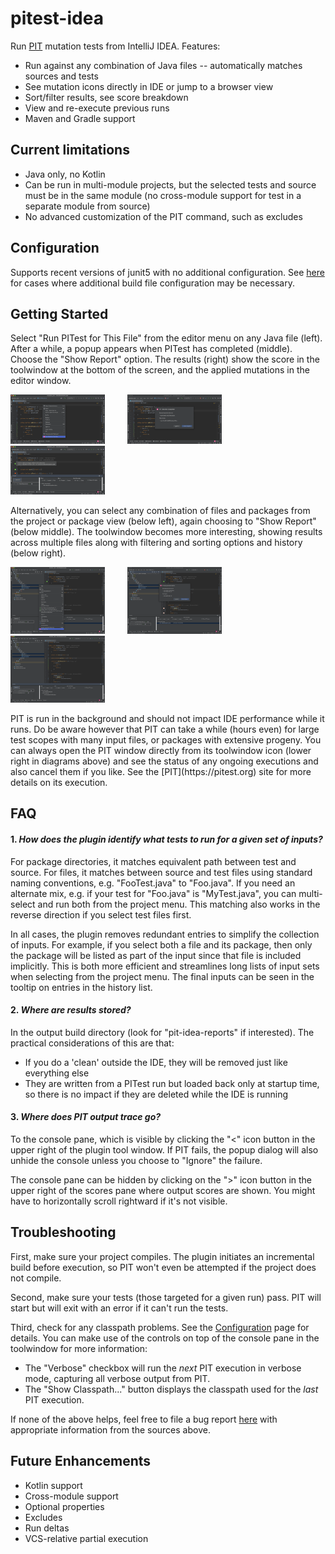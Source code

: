 # pitest-idea

<!-- Plugin description -->
Run [PIT](https://pitest.org) mutation tests from IntelliJ IDEA. Features:

* Run against any combination of Java files -- automatically matches sources and tests
* See mutation icons directly in IDE or jump to a browser view
* Sort/filter results, see score breakdown
* View and re-execute previous runs
* Maven and Gradle support
<!-- Plugin description end -->

## Current limitations
* Java only, no Kotlin
* Can be run in multi-module projects, but the selected tests and source must be in the same module (no cross-module support for test in a separate module from source)
* No advanced customization of the PIT command, such as excludes

## Configuration
Supports recent versions of junit5 with no additional configuration. See [here](documentation/configuration.html) for cases where additional
build file configuration may be necessary.

## Getting Started
Select "Run PITest for This File" from the editor menu on any Java file (left).
After a while, a popup appears when PITest has completed (middle). Choose the "Show Report" option.
The results (right) show the score in the toolwindow at the bottom of the screen, and the applied mutations
in the editor window.

<p >
  <img alt="Light" src="documentation/selectEditor.png" width="30%">
&nbsp; &nbsp; &nbsp; &nbsp;
  <img alt="Dark" src="documentation/showReport.png" width="30%">
&nbsp; &nbsp; &nbsp; &nbsp;
  <img alt="Dark" src="documentation/mutationsInEditor.png" width="30%">
</p>

<p>Alternatively, you can select any combination of files and packages from the project or package view (below left), 
again choosing to "Show Report" (below middle).
The toolwindow becomes more interesting, showing results across multiple files along with filtering and sorting
options and history (below right).

<p >
  <img alt="Light" src="documentation/multiSelect.png" width="30%">
&nbsp; &nbsp; &nbsp; &nbsp;
  <img alt="Dark" src="documentation/multiShow.png" width="30%">
&nbsp; &nbsp; &nbsp; &nbsp;
  <img alt="Dark" src="documentation/multiHistory.png" width="30%">
</p>

<p>PIT is run in the background and should not impact IDE performance while it runs. Do be aware however that PIT can 
take a while (hours even) for large test scopes with many input files, or packages with extensive progeny. 
You can always open the PIT window directly from its toolwindow icon (lower right in diagrams above) and see the status 
of any ongoing executions and also cancel them if you like. 
See the [PIT](https://pitest.org) site for more details on its execution.

## FAQ

#### 1. <i>How does the plugin identify what tests to run for a given set of inputs?</i>

<p>For package directories, it matches equivalent path between test and source. 
For files, it matches between source and test files using standard naming conventions, e.g. "FooTest.java" to "Foo.java". 
If you need an alternate mix, e.g. if your test for "Foo.java" is "MyTest.java", 
you can multi-select and run both from the project menu. 
This matching also works in the reverse direction if you select test files first. 

In all cases, the plugin removes redundant entries to simplify the collection of inputs. For example, if you select
both a file and its package, then only the package will be listed as part of the input since that file is included
implicitly.
This is both more efficient and streamlines long lists of input sets when selecting from the project menu.
The final inputs can be seen in the tooltip on entries in the history list.

#### 2. <i>Where are results stored?</i>

<p>In the output build directory (look for "pit-idea-reports" if interested). 
The practical considerations of this are that:

* If you do a 'clean' outside the IDE, they will be removed just like everything else
* They are written from a PITest run but loaded back only at startup time, so there is no impact if they are deleted while the IDE is running


#### 3. <i>Where does PIT output trace go?</i>
To the console pane, which is visible by clicking the "<" icon button in the upper right of the plugin tool window.
If PIT fails, the popup dialog will also unhide the console unless you choose to "Ignore" the failure. 

The console pane can be hidden by clicking on the ">" icon button in the upper right of the scores pane where output
scores are shown. You might have to horizontally scroll rightward if it's not visible.

## Troubleshooting
First, make sure your project compiles. The plugin initiates an incremental build before execution, so PIT won't even
be attempted if the project does not compile.

Second, make sure your tests (those targeted for a given run) pass. PIT will start but will exit with an error if it can't run the tests.

Third, check for any classpath problems. See the [Configuration](documentation/configuration.html) page for details.
You can make use of the controls on top of the console pane in the toolwindow for more information:
* The "Verbose" checkbox will run the <i>next</i> PIT execution in verbose mode, capturing all verbose output from PIT.
* The "Show Classpath..." button displays the classpath used for the <i>last</i> PIT execution.

If none of the above helps, feel free to file a bug report [here](https://github.com/bmccar/pitest-idea/issues) with appropriate information from the
sources above.

## Future Enhancements

* Kotlin support
* Cross-module support
* Optional properties
* Excludes
* Run deltas
* VCS-relative partial execution

